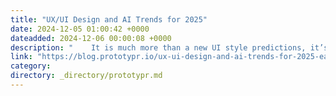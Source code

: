 ```yaml
---
title: "UX/UI Design and AI Trends for 2025"
date: 2024-12-05 01:00:42 +0000
dateadded: 2024-12-06 00:00:08 +0000
description: "    It is much more than a new UI style predictions, it’s about the shifting role of the designer  Continue reading on Prototypr »  "
link: "https://blog.prototypr.io/ux-ui-design-and-ai-trends-for-2025-ea385520d41e?source=rss----eb297ea1161a---4"
category:
directory: _directory/prototypr.md
---
```

